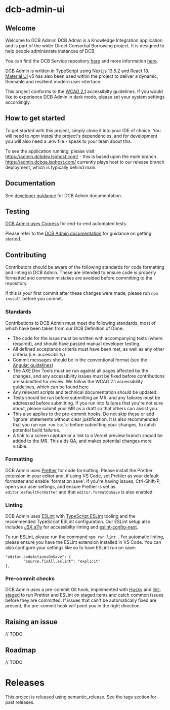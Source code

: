 # dcb-admin-ui


## Welcome

Welcome to DCB Admin! DCB Admin is a Knowledge Integration application and is part of the wider Direct Consortial Borrowing project. It is designed to help people administrate instances of DCB.

You can find the DCB Service repository [here](https://gitlab.com/knowledge-integration/libraries/dcb-service) and more information [here](https://openlibraryfoundation.atlassian.net/l/cp/67Q16M0Q). 

DCB Admin is written in TypeScript using Next.js 13.5.2 and React 18. [Material UI](https://mui.com/) v5 has also been used within the project to deliver a dynamic, themable and resillient modern user interface.

This project conforms to the [WCAG 2.1](https://www.w3.org/TR/WCAG21/) accessibilty guidelines. If you would like to experience DCB Admin in dark mode, please set your system settings accordingly.

## How to get started

To get started with this project, simply clone it into your IDE of choice. You will need to _npm install_ the project's dependencies, and for development you will also need a .env file - speak to your team about this.

To see the application running, please visit https://admin.dcbdev.lsphost.com/ - this is based upon the _main_ branch. https://admin.dcbqa.lsphost.com/ currently plays host to our release branch deployment, which is typically behind main.

## Documentation

See [developer guidance](https://openlibraryfoundation.atlassian.net/wiki/label/DCB/dcb-admin) for DCB Admin documentation.

## Testing

[DCB Admin uses Cypress](https://openlibraryfoundation.atlassian.net/wiki/spaces/DCB/pages/2763128849/) for end-to-end automated tests. 

Please refer to the [DCB Admin documentation](https://openlibraryfoundation.atlassian.net/wiki/spaces/DCB/pages/2763128849#Configuration-/-setup-within-DCB-Admin) for guidance on getting started.

## Contributing

Contributors should be aware of the following standards for code formatting and linting in DCB Admin. These are intended to ensure code is properly formatted and common mistakes are avoided before committing to the repository.

If this is your first commit after these changes were made, please run `npm install` before you commit.

### Standards

Contributions to DCB Admin must meet the following standards, most of which have been taken from our DCB Definition of Done:

- The code for the issue must be written with accompanying tests (where required), and should have passed manual developer testing. 
- All defined acceptance criteria must have been met, as well as any other criteria (i.e. accessibility).
- Commit messages should be in the conventional format (see the [Angular guidelines](https://github.com/angular/angular/blob/22b96b9/CONTRIBUTING.md#-commit-message-guidelines))
- The AXE Dev Tools must be run against all pages affected by the changes, and any accessibility issues must be fixed before contributions are submitted for review. We follow the WCAG 2.1 accessibility guidelines, which can be found [here](https://www.w3.org/TR/WCAG21/) 
- Any relevant scripts and technical documentation should be updated.
- Tests should be run before submitting an MR, and any failures must be addressed before submitting. If you run into failures that you're not sure about, please submit your MR as a draft so that others can assist you.
- This also applies to the pre-commit hooks. Do not skip these or add 'ignore' statements without clear justification. It is also recommended that you run `npm run build` before submitting your changes, to catch potential build failures.
- A link to a screen capture or a link to a Vercel preview branch should be added to the MR. This aids QA, and makes potential changes more visible.

### Formatting 

DCB Admin uses [Prettier](https://prettier.io/docs) for code formatting. Please install the Prettier extension in your editor and, if using VS Code, set Prettier as your default formatter and enable 'format on save'. If you're having issues, Ctrl-Shift-P, open your user settings, and ensure Prettier is set as `editor.defaultFormatter` and that `editor.formatOnSave` is also enabled.

### Linting 

DCB Admin uses [ESLint](https://eslint.org/) with [TypeScript ESLint](https://typescript-eslint.io/) tooling and the recommended TypeScript ESLint configuration. Our ESLint setup also includes [JSX a11y](https://www.npmjs.com/package/eslint-plugin-jsx-a11y) for accessibilty linting and [eslint-config-next](https://nextjs.org/docs/app/building-your-application/configuring/eslint).

To run ESLint, please run the command `npm run lint `. For automatic linting, please ensure you have the ESLint extension installed in VS Code. You can also configure your settings like so to have ESLint run on save:
```
"editor.codeActionsOnSave": {
		"source.fixAll.eslint": "explicit"
},
```
### Pre-commit checks

DCB Admin uses a pre-commit Git hook, implemented with [Husky](https://typicode.github.io/husky/) and [lint-staged](https://github.com/lint-staged/lint-staged) to run Prettier and ESLint on staged items and catch common issues before they are committed. If issues that can't be automatically fixed are present, the pre-commit hook will point you in the right direction.


## Raising an issue

// TODO


## Roadmap
// TODO 

# Releases

This project is released using semantic_release. See the tags section for past releases.



